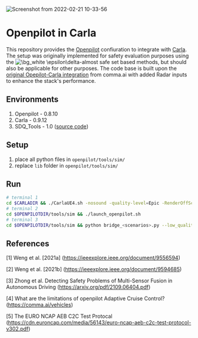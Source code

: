 ![Screenshot from 2022-02-21 10-33-56](https://user-images.githubusercontent.com/25329580/154986207-35126565-dd34-4511-9293-75874c366955.png)
# Openpilot in Carla

This repository provides the [Openpilot](https://github.com/commaai/openpilot) confiuration to integrate with [Carla](https://carla.org/). The setup was originally implemented for safety evaluation purposes using the <img src="https://latex.codecogs.com/svg.image?\bg_white&space;\epsilon\delta" title="\bg_white \epsilon\delta" />-almost safe set based methods, but should also be applicable for other purposes. The code base is built upon the [original Opepilot-Carla integration](https://github.com/commaai/openpilot/tree/master/tools/sim) from comma.ai with added Radar inputs to enhance the stack's performance. 

Environments
-----------------------

1. Openpilot - 0.8.10
2. Carla - 0.9.12
3. SDQ_Tools - 1.0 ([source code](https://gitlab.com/Bobeye/sdq_tools))

Setup
-----

1. place all python files in `openpilot/tools/sim/`
2. replace `lib` folder in `openpilot/tools/sim/`

Run
---

```Bash
# terminal 1
cd $CARLADIR && ./CarlaUE4.sh -nosound -quality-level=Epic -RenderOffScreen -fps=120
# terminal 2
cd $OPENPILOTDIR/tools/sim && ./launch_openpilot.sh
# terminal 3
cd $OPENPILOTDIR/tools/sim && python bridge_<scenarios>.py --low_quality

```

References
----------
[1] Weng et al. [2021a] (https://ieeexplore.ieee.org/document/9556594)

[2] Weng et al. [2021b] (https://ieeexplore.ieee.org/document/9594685)

[3] Zhong et al. Detecting Safety Problems of Multi-Sensor Fusion in Autonomous Driving (https://arxiv.org/pdf/2109.06404.pdf)

[4] What are the limitations of openpilot Adaptive Cruise Control? (https://comma.ai/vehicles)

[5] The EURO NCAP AEB C2C Test Protocal (https://cdn.euroncap.com/media/56143/euro-ncap-aeb-c2c-test-protocol-v302.pdf)
